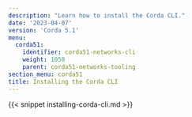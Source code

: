 ```yaml
---
description: "Learn how to install the Corda CLI."
date: '2023-04-07'
version: 'Corda 5.1'
menu:
  corda51:
    identifier: corda51-networks-cli
    weight: 1050
    parent: corda51-networks-tooling
section_menu: corda51
title: Installing the Corda CLI
---
```


{{< snippet installing-corda-cli.md >}}
